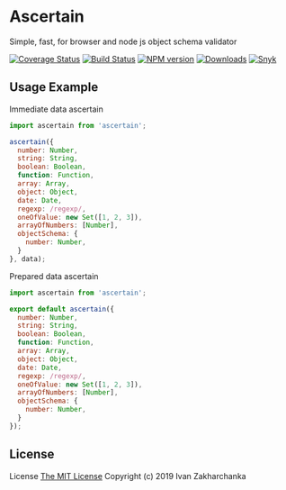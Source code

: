 # Ascertain

Simple, fast, for browser and node js object schema validator

[![Coverage Status][codecov-image]][codecov-url]
[![Build Status][travis-image]][travis-url]
[![NPM version][npm-image]][npm-url]
[![Downloads][downloads-image]][npm-url]
[![Snyk][snyk-image]][snyk-url]

## Usage Example

Immediate data ascertain
```js
import ascertain from 'ascertain';

ascertain({
  number: Number,
  string: String,
  boolean: Boolean,
  function: Function,
  array: Array,
  object: Object,
  date: Date,
  regexp: /regexp/,
  oneOfValue: new Set([1, 2, 3]),
  arrayOfNumbers: [Number],
  objectSchema: {
    number: Number,
  }
}, data);
```

Prepared data ascertain
```js
import ascertain from 'ascertain';

export default ascertain({
  number: Number,
  string: String,
  boolean: Boolean,
  function: Function,
  array: Array,
  object: Object,
  date: Date,
  regexp: /regexp/,
  oneOfValue: new Set([1, 2, 3]),
  arrayOfNumbers: [Number],
  objectSchema: {
    number: Number,
  }
});
```

## License
License [The MIT License](http://opensource.org/licenses/MIT)
Copyright (c) 2019 Ivan Zakharchanka

[npm-url]: https://www.npmjs.com/package/ascertain
[downloads-image]: https://img.shields.io/npm/dw/ascertain.svg?maxAge=43200
[npm-image]: https://img.shields.io/npm/v/ascertain.svg?maxAge=43200
[travis-url]: https://travis-ci.org/3axap4eHko/ascertain
[travis-image]: https://travis-ci.org/3axap4eHko/ascertain.svg?branch=master
[codecov-url]: https://codecov.io/gh/3axap4eHko/ascertain
[codecov-image]: https://img.shields.io/codecov/c/github/3axap4eHko/ascertain/master.svg?maxAge=43200 
[snyk-url]: https://snyk.io/test/npm/ascertain/latest
[snyk-image]: https://snyk.io/test/npm/ascertain/latest/badge.svg
